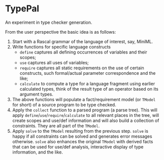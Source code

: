 # TypePal

An experiment in type checker generation. 

From the user perspective the basic idea is as follows:

1. Start with a Rascal grammar of the language of interest, say, MiniML.
2. Write functions for specific language constructs
   - `define` captures all defining occurrences of variables and their scopes;
   - `use` captures all uses of variables;
   - `require` captures all static requirements on the use of certain constructs, such formal/actual parameter correspondence and the like;
    - `calculate` to compute a type for a language fragment using earlier calculated types, think of the result type of an operator based on its argument types.
3. The above functions will populate a fact/requirement model (or `TModel` for short) of a source program to be type checked.
4. Apply the `collect` function to a parsed program (a parse tree). This will apply `define`/`use`/`require`/`calculate` to all relevant places in the tree, will create scopes and use/def information and will also build a collection of constraints. They are all part of the `TModel`.
5. Apply `solve` to the `TModel` resulting from the previous step. `solve` is happy if all constraints can be solved and generates error messages otherwise. `solve` also enhances the original `TModel` with derived facts that can be used for use/def analysis, interactive display of type information, and the like.
